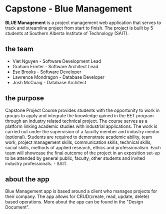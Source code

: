 # Capstone - Blue Management
**BLUE Management** is a project management web application that serves to track and streamline project from start to finish. The project is built by 5 students at Southern Alberta Institute of Technology (SAIT). 

## the team
* Viet Nguyen - Software Development Lead
* Graham Ermter - Software Architect Lead
* Ese Brooks - Software Developer
* Lawrence Mondragon - Database Developer
* Josh McCuaig - Database Architect 


## the purpose 
Capstone Project Course provides students with the opportunity to work in groups to apply and integrate the knowledge gained in the EET program through an industry related technical project. The course serves as a platform linking academic studies with industrial applications. The work is carried out under the supervision of a faculty member and industry mentor (optional). Students are required to demonstrate academic ability, team work, project management skills, communication skills, technical skills, social skills, methods of applied research, ethics and professionalism. Each team will showcase the final outcome of the project in an exposition set-up to be attended by general public, faculty, other students and invited industry professionals. - SAIT. 

## about the app
Blue Management app is based around a client who manages projects for their company. The app allows for CRUD(create, read, update, delete) based operations. More about the app can be found in the "Design Document".    
   

